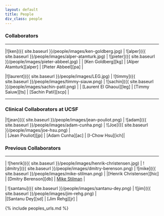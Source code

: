 ```yaml
---
layout: default
title: People
div_class: people
---
```


### **Collaborators**
---

|![ken]({{ site.baseurl }}/people/images/ken-goldberg.jpg) | ![alper]({{ site.baseurl }}/people/images/alper-atamturk.jpg) | ![pieter]({{ site.baseurl }}/people/images/pieter-abbeel.jpg) |
| [Ken Goldberg][kg]  | [Alper Atamturk][alper] | [Pieter Abbeel][pa] |

|![laurent]({{ site.baseurl }}/people/images/LEG.jpg)  | ![timmy]({{ site.baseurl }}/people/images/timmy-siauw.png) | ![sachin]({{ site.baseurl }}/people/images/sachin-patil.png) |
|  [Laurent El Ghaoui][leg]  | [Timmy Saiuw][ts] | [Sachin Patil][scp] |

---

### **Clinical Collaborators at UCSF**  

|![jean]({{ site.baseurl }}/people/images/jean-pouliot.png) | ![adam]({{ site.baseurl }}/people/images/adam-cunha.png) |  ![Joe]({{ site.baseurl }}/people/images/joe-hsu.png) |  
| [Jean Pouliot][jp]  | [Adam Cunha][ac] | [I-Chow Hsu][ich]|


### **Previous Collaborators**
---

| ![henrik]({{ site.baseurl }}/people/images/henrik-christensen.jpg) | ![dmitry]({{ site.baseurl }}/people/images/dmitry-berenson.png) | ![mike]({{ site.baseurl }}/people/images/mike-stilman.png) |
|[Henrik Christensen][hic] | [Dmitry Berenson][db] | [Mike Stilman](http://www.cc.gatech.edu/~mstilman/) |

| ![santanu]({{ site.baseurl }}/people/images/santanu-dey.png) | ![jim]({{ site.baseurl }}/people/images/jim-rehg.png) |  
|[Santanu Dey][sd]  | [Jim Rehg][jr]  | 

{% include peoples_urls.md %}